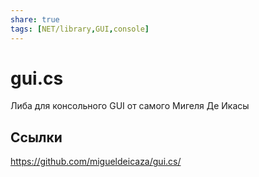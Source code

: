 ```yaml
---
share: true
tags: [NET/library,GUI,console]
---
```

# gui.cs
Либа для консольного GUI от самого Мигеля Де Икасы
## Ссылки
https://github.com/migueldeicaza/gui.cs/
